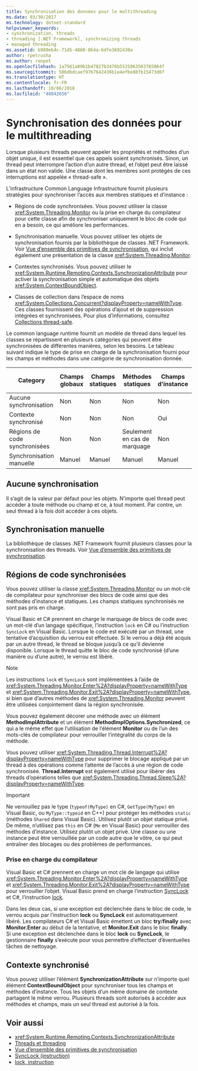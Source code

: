 ```yaml
---
title: Synchronisation des données pour le multithreading
ms.date: 03/30/2017
ms.technology: dotnet-standard
helpviewer_keywords:
- synchronization, threads
- threading [.NET Framework], synchronizing threads
- managed threading
ms.assetid: b980eb4c-71d5-4860-864a-6dfe3692430a
author: rpetrusha
ms.author: ronpet
ms.openlocfilehash: 1a7561a09b1b47827b3476b5525863503765064f
ms.sourcegitcommit: 586dbdcaef9767642436b1e4efbe88fb15473d6f
ms.translationtype: HT
ms.contentlocale: fr-FR
ms.lasthandoff: 10/06/2018
ms.locfileid: "48842656"
---
```

# <a name="synchronizing-data-for-multithreading"></a>Synchronisation des données pour le multithreading
Lorsque plusieurs threads peuvent appeler les propriétés et méthodes d’un objet unique, il est essentiel que ces appels soient synchronisés. Sinon, un thread peut interrompre l’action d’un autre thread, et l’objet peut être laissé dans un état non valide. Une classe dont les membres sont protégés de ces interruptions est appelée « thread-safe ».  
  
 L’infrastructure Common Language Infrastructure fournit plusieurs stratégies pour synchroniser l’accès aux membres statiques et d’instance :  
  
-   Régions de code synchronisées. Vous pouvez utiliser la classe <xref:System.Threading.Monitor> ou la prise en charge du compilateur pour cette classe afin de synchroniser uniquement le bloc de code qui en a besoin, ce qui améliore les performances.  
  
-   Synchronisation manuelle. Vous pouvez utiliser les objets de synchronisation fournis par la bibliothèque de classes .NET Framework. Voir [Vue d’ensemble des primitives de synchronisation](../../../docs/standard/threading/overview-of-synchronization-primitives.md), qui inclut également une présentation de la classe <xref:System.Threading.Monitor>.  
  
-   Contextes synchronisés. Vous pouvez utiliser le <xref:System.Runtime.Remoting.Contexts.SynchronizationAttribute> pour activer la synchronisation simple et automatique des objets <xref:System.ContextBoundObject>.  
  
-   Classes de collection dans l’espace de noms <xref:System.Collections.Concurrent?displayProperty=nameWithType>. Ces classes fournissent des opérations d’ajout et de suppression intégrées et synchronisées. Pour plus d’informations, consultez [Collections thread-safe](../../../docs/standard/collections/thread-safe/index.md).  
  
 Le common language runtime fournit un modèle de thread dans lequel les classes se répartissent en plusieurs catégories qui peuvent être synchronisées de différentes manières, selon les besoins. Le tableau suivant indique le type de prise en charge de la synchronisation fourni pour les champs et méthodes dans une catégorie de synchronisation donnée.  
  
|Category|Champs globaux|Champs statiques|Méthodes statiques|Champs d’instance|Méthodes d’instance|Blocs de code spécifiques|  
|--------------|-------------------|-------------------|--------------------|---------------------|----------------------|--------------------------|  
|Aucune synchronisation|Non|Non|Non|Non|Non|Non|  
|Contexte synchronisé|Non|Non|Non|Oui|Oui|Non|  
|Régions de code synchronisées|Non|Non|Seulement en cas de marquage|Non|Seulement en cas de marquage|Seulement en cas de marquage|  
|Synchronisation manuelle|Manuel|Manuel|Manuel|Manuel|Manuel|Manuel|  
  
## <a name="no-synchronization"></a>Aucune synchronisation  
 Il s’agit de la valeur par défaut pour les objets. N’importe quel thread peut accéder à toute méthode ou champ et ce, à tout moment. Par contre, un seul thread à la fois doit accéder à ces objets.  
  
## <a name="manual-synchronization"></a>Synchronisation manuelle  
 La bibliothèque de classes .NET Framework fournit plusieurs classes pour la synchronisation des threads. Voir [Vue d’ensemble des primitives de synchronisation](../../../docs/standard/threading/overview-of-synchronization-primitives.md).  
  
## <a name="synchronized-code-regions"></a>Régions de code synchronisées  
 Vous pouvez utiliser la classe <xref:System.Threading.Monitor> ou un mot-clé de compilateur pour synchroniser des blocs de code ainsi que des méthodes d’instance et statiques. Les champs statiques synchronisés ne sont pas pris en charge.  
  
 Visual Basic et C# prennent en charge le marquage de blocs de code avec un mot-clé d’un langage spécifique, l’instruction `lock` en C# ou l’instruction `SyncLock` en Visual Basic. Lorsque le code est exécuté par un thread, une tentative d’acquisition du verrou est effectuée. Si le verrou a déjà été acquis par un autre thread, le thread se bloque jusqu’à ce qu’il devienne disponible. Lorsque le thread quitte le bloc de code synchronisé (d’une manière ou d’une autre), le verrou est libéré.  
  
> [!NOTE]
>  Les instructions `lock` et `SyncLock` sont implémentées à l’aide de <xref:System.Threading.Monitor.Enter%2A?displayProperty=nameWithType> et <xref:System.Threading.Monitor.Exit%2A?displayProperty=nameWithType>, si bien que d’autres méthodes de <xref:System.Threading.Monitor> peuvent être utilisées conjointement dans la région synchronisée.  
  
 Vous pouvez également décorer une méthode avec un élément **MethodImplAttribute** et un élément **MethodImplOptions.Synchronized**, ce qui a le même effet que l’utilisation de l’élément **Monitor** ou de l’un des mots-clés de compilateur pour verrouiller l’intégralité du corps de la méthode.  
  
 Vous pouvez utiliser <xref:System.Threading.Thread.Interrupt%2A?displayProperty=nameWithType> pour supprimer le blocage appliqué par un thread à des opérations comme l’attente de l’accès à une région de code synchronisée. **Thread.Interrupt** est également utilisé pour libérer des threads d’opérations telles que <xref:System.Threading.Thread.Sleep%2A?displayProperty=nameWithType>.  
  
> [!IMPORTANT]
>  Ne verrouillez pas le type (`typeof(MyType)` en C#, `GetType(MyType)` en Visual Basic, ou `MyType::typeid` en C++) pour protéger les méthodes `static` (méthodes `Shared` dans Visual Basic). Utilisez plutôt un objet statique privé. De même, n’utilisez pas `this` en C# (`Me` en Visual Basic) pour verrouiller des méthodes d’instance. Utilisez plutôt un objet privé. Une classe ou une instance peut être verrouillée par un code autre que le vôtre, ce qui peut entraîner des blocages ou des problèmes de performances.  
  
### <a name="compiler-support"></a>Prise en charge du compilateur  
 Visual Basic et C# prennent en charge un mot clé de langage qui utilise <xref:System.Threading.Monitor.Enter%2A?displayProperty=nameWithType> et <xref:System.Threading.Monitor.Exit%2A?displayProperty=nameWithType> pour verrouiller l’objet. Visual Basic prend en charge l’instruction [SyncLock](~/docs/visual-basic/language-reference/statements/synclock-statement.md) et C#, l’instruction [lock](~/docs/csharp/language-reference/keywords/lock-statement.md).  
  
 Dans les deux cas, si une exception est déclenchée dans le bloc de code, le verrou acquis par l’instruction **lock** ou **SyncLock** est automatiquement libéré. Les compilateurs C# et Visual Basic émettent un bloc **try**/**finally** avec **Monitor.Enter** au début de la tentative, et **Monitor.Exit** dans le bloc **finally**. Si une exception est déclenchée dans le bloc **lock** ou **SyncLock**, le gestionnaire **finally** s’exécute pour vous permettre d’effectuer d’éventuelles tâches de nettoyage.  
  
## <a name="synchronized-context"></a>Contexte synchronisé  
 Vous pouvez utiliser l’élément **SynchronizationAttribute** sur n’importe quel élément **ContextBoundObject** pour synchroniser tous les champs et méthodes d’instance. Tous les objets d’un même domaine de contexte partagent le même verrou. Plusieurs threads sont autorisés à accéder aux méthodes et champs, mais un seul thread est autorisé à la fois.  
  
## <a name="see-also"></a>Voir aussi

- <xref:System.Runtime.Remoting.Contexts.SynchronizationAttribute>  
- [Threads et threading](../../../docs/standard/threading/threads-and-threading.md)  
- [Vue d’ensemble des primitives de synchronisation](../../../docs/standard/threading/overview-of-synchronization-primitives.md)  
- [SyncLock (instruction)](~/docs/visual-basic/language-reference/statements/synclock-statement.md)  
- [lock, instruction](~/docs/csharp/language-reference/keywords/lock-statement.md)
